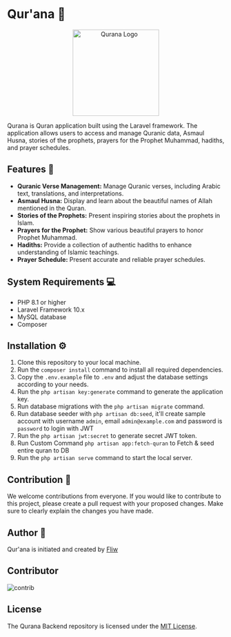 # Qur'ana 🕌

<p align="center">
  <img src="https://avatars.githubusercontent.com/u/138986006?s=200&v=4" alt="Qurana Logo" width="200" height="200">
</p>

Qurana is Quran application built using the Laravel framework. The application allows users to access and manage Quranic data, Asmaul Husna, stories of the prophets, prayers for the Prophet Muhammad, hadiths, and prayer schedules.

## Features 🚀

- **Quranic Verse Management:** Manage Quranic verses, including Arabic text, translations, and interpretations.
- **Asmaul Husna:** Display and learn about the beautiful names of Allah mentioned in the Quran.
- **Stories of the Prophets:** Present inspiring stories about the prophets in Islam.
- **Prayers for the Prophet:** Show various beautiful prayers to honor Prophet Muhammad.
- **Hadiths:** Provide a collection of authentic hadiths to enhance understanding of Islamic teachings.
- **Prayer Schedule:** Present accurate and reliable prayer schedules.


## System Requirements 💻

- PHP 8.1 or higher
- Laravel Framework 10.x
- MySQL database
- Composer

## Installation ⚙️

1. Clone this repository to your local machine.
2. Run the `composer install` command to install all required dependencies.
3. Copy the `.env.example` file to `.env` and adjust the database settings according to your needs.
4. Run the `php artisan key:generate` command to generate the application key.
5. Run database migrations with the `php artisan migrate` command.
6. Run database seeder with `php artisan db:seed`, it'll create sample account with username `admin`, email `admin@example.com` and password is `password` to login with JWT
7. Run the `php artisan jwt:secret` to generate secret JWT token.
8. Run Custom Command `php artisan app:fetch-quran` to Fetch & seed entire quran to DB
9. Run the `php artisan serve` command to start the local server.

## Contribution 🤝

We welcome contributions from everyone. If you would like to contribute to this project, please create a pull request with your proposed changes. Make sure to clearly explain the changes you have made.

## Author 🧍

Qur'ana is initiated and created by [Fliw](https://fliw.github.io/public/index.html)

## Contributor

![contrib](https://contrib.rocks/image?repo=qur-ana/qurana-backend)

## License

The Qurana Backend repository is licensed under the [MIT License](LICENSE).
